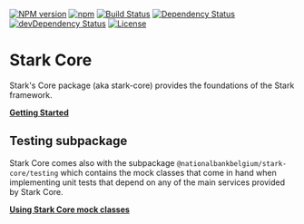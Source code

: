 [![NPM version](https://img.shields.io/npm/v/@nationalbankbelgium/stark-core.svg?logo=npm&logoColor=fff&label=npm+package&color=limegreen)](https://www.npmjs.com/package/@nationalbankbelgium/stark-core)
[![npm](https://img.shields.io/npm/dm/@nationalbankbelgium/stark-core.svg?logo=npm)](https://www.npmjs.com/package/@nationalbankbelgium/stark-core)
[![Build Status](https://github.com/NationalBankBelgium/stark/workflows/build/badge.svg)](https://github.com/NationalBankBelgium/stark/actions?query=workflow%3Abuild)
[![Dependency Status](https://img.shields.io/david/nationalbankbelgium/stark-core)](https://david-dm.org/NationalBankBelgium/stark-core)
[![devDependency Status](https://img.shields.io/david/dev/nationalbankbelgium/stark-core?label=devDependencies)](https://david-dm.org/NationalBankBelgium/stark-core#info=devDependencies)
[![License](https://img.shields.io/npm/l/@nationalbankbelgium/stark-core)](LICENSE)

# Stark Core

Stark's Core package (aka stark-core) provides the foundations of the Stark framework.

**[Getting Started](https://stark.nbb.be/api-docs/stark-core/latest/additional-documentation/getting-started.html)**

## Testing subpackage

Stark Core comes also with the subpackage `@nationalbankbelgium/stark-core/testing` which contains the mock classes that come in hand
when implementing unit tests that depend on any of the main services provided by Stark Core.

**[Using Stark Core mock classes](https://stark.nbb.be/api-docs/stark-core/latest/additional-documentation/testing-subpackage.html)**
